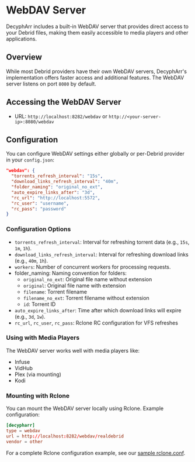 # WebDAV Server

DecyphArr includes a built-in WebDAV server that provides direct access to your Debrid files, making them easily accessible to media players and other applications.

## Overview

While most Debrid providers have their own WebDAV servers, DecyphArr's implementation offers faster access and additional features. The WebDAV server listens on port `8080` by default.

## Accessing the WebDAV Server

- URL: `http://localhost:8282/webdav` or `http://<your-server-ip>:8080/webdav`

## Configuration

You can configure WebDAV settings either globally or per-Debrid provider in your `config.json`:

```json
"webdav": {
  "torrents_refresh_interval": "15s",
  "download_links_refresh_interval": "40m",
  "folder_naming": "original_no_ext",
  "auto_expire_links_after": "3d",
  "rc_url": "http://localhost:5572",
  "rc_user": "username",
  "rc_pass": "password"
}
```

### Configuration Options

- `torrents_refresh_interval`: Interval for refreshing torrent data (e.g., `15s`, `1m`, `1h`).
- `download_links_refresh_interval`: Interval for refreshing download links (e.g., `40m`, `1h`).
- `workers`: Number of concurrent workers for processing requests.
- folder_naming: Naming convention for folders:
  - `original_no_ext`: Original file name without extension
  - `original`: Original file name with extension
  - `filename`: Torrent filename
  - `filename_no_ext`: Torrent filename without extension
  - `id`: Torrent ID
- `auto_expire_links_after`: Time after which download links will expire (e.g., `3d`, `1w`).
- `rc_url`, `rc_user`, `rc_pass`: Rclone RC configuration for VFS refreshes

### Using with Media Players
The WebDAV server works well with media players like:

- Infuse
- VidHub
- Plex (via mounting)
- Kodi

### Mounting with Rclone
You can mount the WebDAV server locally using Rclone. Example configuration:

```conf
[decypharr]
type = webdav
url = http://localhost:8282/webdav/realdebrid
vendor = other
```
For a complete Rclone configuration example, see our [sample rclone.conf](../extras/rclone.conf).